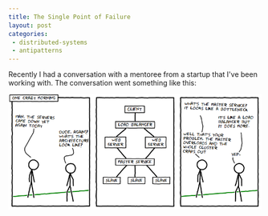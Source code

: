```yaml
---
title: The Single Point of Failure
layout: post
categories: 
 - distributed-systems
 - antipatterns
---
```


Recently I had a conversation with a mentoree from a startup that I've
been working with. The conversation went something like this:

![SOA infrastructure with single point of failure][1]


 [1]: /images/master-slave-problems.png
